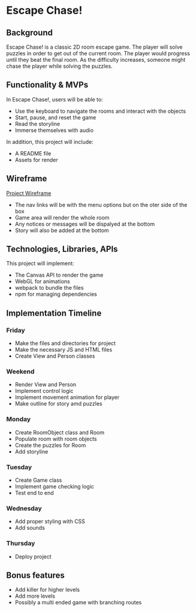 # Escape Chase!

## Background

Escape Chase! is a classic 2D room escape game. The player will solve puzzles in order to get out of the current room. The player would progress until they beat the final room. As the difficulty increases, someone might chase the player while solving the puzzles.

## Functionality & MVPs

In Escape Chase!, users will be able to:
  - Use the keyboard to navigate the rooms and interact with the objects
  - Start, pause, and reset the game
  - Read the storyline
  - Immerse themselves with audio

In addition, this project will include:
  - A README file
  - Assets for render

## Wireframe

  [Project Wireframe](https://wireframe.cc/wT0f0i)

  - The nav links will be with the menu options but on the oter side of the box
  - Game area will render the whole room
  - Any notices or messages will be dispalyed at the bottom
  - Story will also be added at the bottom

## Technologies, Libraries, APIs

This project will implement:
 - The Canvas API to render the game
 - WebGL for animations
 - webpack to bundle the files
 - npm for managing dependencies

## Implementation Timeline

### Friday
  - Make the files and directories for project
  - Make the necessary JS and HTML files
  - Create View and Person classes

### Weekend
  - Render View and Person
  - Implement control logic
  - Implement movement animation for player
  - Make outline for story amd puzzles

### Monday
  - Create RoomObject class and Room
  - Populate room with room objects
  - Create the puzzles for Room
  - Add storyline

### Tuesday
  - Create Game class
  - Implement game checking logic
  - Test end to end

### Wednesday
  - Add proper styling with CSS
  - Add sounds

### Thursday
  - Deploy project

## Bonus features
  - Add killer for higher levels
  - Add more levels
  - Possibly a multi ended game with branching routes